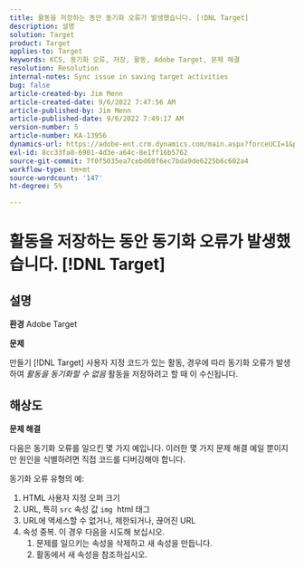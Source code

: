 ```yaml
---
title: 활동을 저장하는 동안 동기화 오류가 발생했습니다. [!DNL Target]
description: 설명
solution: Target
product: Target
applies-to: Target
keywords: KCS, 동기화 오류, 저장, 활동, Adobe Target, 문제 해결
resolution: Resolution
internal-notes: Sync issue in saving target activities
bug: false
article-created-by: Jim Menn
article-created-date: 9/6/2022 7:47:56 AM
article-published-by: Jim Menn
article-published-date: 9/6/2022 7:49:17 AM
version-number: 5
article-number: KA-13956
dynamics-url: https://adobe-ent.crm.dynamics.com/main.aspx?forceUCI=1&pagetype=entityrecord&etn=knowledgearticle&id=e765de36-b82d-ed11-9db1-0022480866ad
exl-id: 8cc33fa8-6901-4d3e-a64c-8e1ff16b5762
source-git-commit: 7f0f5035ea7cebd60f6ec7bda9de6225b6c602a4
workflow-type: tm+mt
source-wordcount: '147'
ht-degree: 5%

---
```


# 활동을 저장하는 동안 동기화 오류가 발생했습니다. [!DNL Target]

## 설명


<b>환경</b>
Adobe Target

<b>문제</b>

만들기 [!DNL Target] 사용자 지정 코드가 있는 활동, 경우에 따라 동기화 오류가 발생하여 *활동을 동기화할 수 없음* 활동을 저장하려고 할 때 이 수신됩니다.


## 해상도


<b>문제 해결</b>

다음은 동기화 오류를 일으킨 몇 가지 예입니다.
이러한 몇 가지 문제 해결 예일 뿐이지만 원인을 식별하려면 직접 코드를 디버깅해야 합니다.

동기화 오류 유형의 예:

1. HTML 사용자 지정 오퍼 크기
2. URL, 특히 `src` 속성 값 `img`  html 태그
3. URL에 액세스할 수 없거나, 제한되거나, 끊어진 URL
4. 속성 중복. 이 경우 다음을 시도해 보십시오.
   1. 문제를 일으키는 속성을 삭제하고 새 속성을 만듭니다.
   2. 활동에서 새 속성을 참조하십시오.
